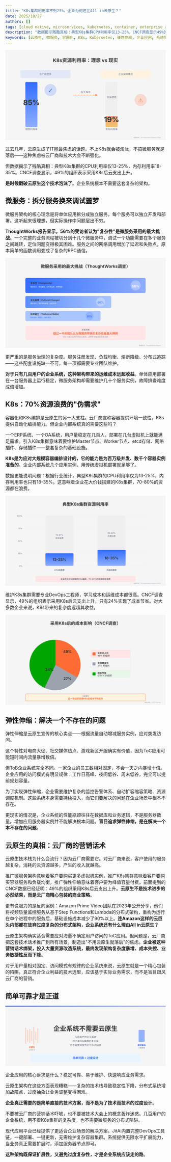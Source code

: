 ```yaml
---
title: "K8s集群利用率不到25%，企业为何还在All in云原生？"
date: 2025/10/27
authors: []
tags: [cloud native, microservices, kubernetes, container, enterprise applications, system architecture, devops, jitai]
description: "数据揭示残酷真相：典型K8s集群CPU利用率仅13-25%，CNCF调查显示49%的组织采用K8s后云支出上升。云原生架构真的适合企业系统吗？"
keywords: [云原生, 微服务, 容器化, K8s, Kubernetes, 弹性伸缩, 企业应用, 系统架构, DevOps, 技术选型, 架构复杂度, 运维成本, ToB, ToC, JitAi, 部署自动化, 水平扩展, 资源利用率, CNCF]
---
```


![K8s资源利用率鸿沟：云厂商宣传的理想利用率与企业实际情况的巨大差距](./hero-k8s-utilization-gap.svg)

过去几年，云原生成了IT圈最焦虑的话题。不上K8s就会被淘汰，不搞微服务就是落后——这种焦虑被云厂商和技术大会不断强化。

但数据揭示了残酷真相：典型K8s集群的CPU利用率仅13-25%，内存利用率18-35%。CNCF调查显示，49%的组织表示采用K8s后云支出上升。

**是时候戳破云原生这个技术泡沫了**。企业系统根本不需要这套复杂的架构。
<!--truncate-->

## 微服务：拆分服务换来调试噩梦

微服务架构的核心理念是将单体应用拆分成独立服务，每个服务可以独立开发和部署。这听起来很理想，但实际操作中问题层出不穷。

**ThoughtWorks报告显示，56%的受访者认为"复杂性"是微服务采用的最大挑战**。一个完整的业务流程被切分到十几个微服务中，调试一个功能需要在多个服务之间跳转，定位问题变得极其困难。服务之间的网络调用增加了延迟和失败点，原本简单的函数调用变成了复杂的RPC通信。

![微服务采用挑战：ThoughtWorks调查显示56%的团队认为复杂性是最大障碍](./microservices-challenges.svg)

更严重的是服务治理的复杂度。服务注册发现、负载均衡、熔断降级、分布式追踪——这些配套设施缺一不可，每一项都需要专业团队维护。

**对于只有几百用户的企业系统，这种架构带来的运维成本远超收益**。单体应用部署在一台服务器上运行稳定，微服务架构却需要维护几十个服务实例，故障排查难度成倍增加。

## K8s：70%资源浪费的"伪需求"

容器化和K8s编排是云原生的另一大支柱。云厂商宣称容器提供环境一致性，K8s提供自动化编排能力。但企业内部系统真的需要这些吗？

一个ERP系统、一个OA系统，用户量稳定在几百人，部署在几台虚拟机上就能满足需求。引入K8s集群意味着要维护Master节点、Worker节点、etcd存储、网络插件、存储插件——整套复杂的基础设施。

**K8s是为应对大规模容器编排设计的，它的能力是为百万级并发、数千个容器实例准备的**。企业内部系统几个应用实例，用传统虚拟机部署就足够了。

数据更能说明问题：根据行业统计，典型K8s集群的CPU利用率仅为13-25%，内存利用率也只有18-35%。这意味着企业花大价钱搭建的K8s集群，70-80%的资源都在浪费。

![K8s集群资源利用率：CPU利用率仅13-25%，内存利用率18-35%，大量资源被浪费](./k8s-resource-utilization.svg)

维护K8s集群需要专业DevOps工程师，学习成本和运维成本都很高。CNCF调查显示，49%的组织表示采用K8s后云支出上升，只有24%实现了成本节省。对大多数企业来说，K8s带来的复杂度远超其收益。

![K8s采用后成本影响：CNCF调查显示49%组织云支出上升，仅24%实现成本节省](./k8s-cost-impact.svg)

## 弹性伸缩：解决一个不存在的问题

弹性伸缩是云原生宣传的核心卖点——根据流量自动增减服务实例，应对突发访问。

这个特性对电商大促、社交媒体热点、游戏新区开服确实有价值，因为ToC应用可能短时间内流量暴增数倍。

但ToB企业系统完全不同。一家企业的员工数相对固定，不会一天之内暴增十倍。企业应用的访问模式有明显规律：工作日高峰、夜间低谷、周末低谷，完全可以提前规划容量。

为了实现弹性伸缩，企业需要维护复杂的监控告警体系、自动扩容缩容策略、资源调度机制。这些系统本身需要持续投入，而它们要解决的问题在企业场景中根本不存在。

更现实的情况是，企业系统的性能瓶颈往往在数据库和业务逻辑，不是服务器数量。增加应用服务器实例并不能解决根本问题。**盲目追求弹性伸缩，是在解决一个本不存在的问题**。

## 云原生的真相：云厂商的营销话术

云原生技术栈为什么会流行？因为云厂商需要它。对云厂商来说，客户使用的服务越复杂，消耗的云资源越多，产生的收入就越高。

推广微服务架构意味着客户要购买更多虚拟机实例，推广K8s集群意味着客户要购买容器服务和负载均衡，推广弹性伸缩意味着客户要为峰值容量付费。前面提到的CNCF数据已经证明：49%的组织采用K8s后云支出上升。**云原生不是技术进步的必然结果，而是云厂商精心包装的商业策略**。

更有说服力的是反向案例：Amazon Prime Video团队在2023年公开分享，他们将视频质量监控服务从基于Step Functions和Lambda的分布式架构，重构为运行在单个进程中的服务后，基础设施成本减少了90%以上。**连Amazon这样的云巨头内部都在放弃过度复杂的分布式架构，企业系统还有什么理由All in云原生？**

云原生架构确实适合需要应对海量不确定用户访问的ToC应用。但问题是，云厂商把这套技术话术推广到所有场景，制造出"不用云原生就落后"的焦虑。**企业被这种营销话术绑架，投入大量资源改造系统，最终发现架构复杂度暴增、成本失控、业务敏捷性反而下降**。

对于用户量相对固定、访问模式有规律的企业系统来说，云原生就是一个精心包装的陷阱。真正符合企业利益的技术选型，应该基于实际业务需求，而不是盲目跟风云厂商的营销。

## 简单可靠才是正道

![企业系统不需要云原生：简单可靠胜过过度设计](./key-message-simplicity.svg)

企业应用的核心诉求是什么？稳定可靠、易于维护、快速响应业务需求。

云原生架构在这些方面表现糟糕——复杂的技术栈导致稳定性下降，分布式系统增加故障点，过度抽象让业务调整变得困难。

**企业真正需要的是简单直接的技术方案，而不是为了技术而技术的过度设计**。

不要被云厂商的营销话术吓唬，也不要被技术大会上的概念轰炸迷惑。几百用户的企业系统，用不着K8s集群的复杂度，也不需要微服务的分布式陷阱。

现代应用平台已经提供了更适合企业场景的解决方案。JitAi内置完整DevOps工具链，一键部署、一键更新，无需维护复杂容器集群。系统提供无限水平扩展能力，当业务真正需要扩展时，添加服务器节点即可。

**这种架构既保证扩展性，又避免过度复杂性，才是企业系统应该走的路**。
